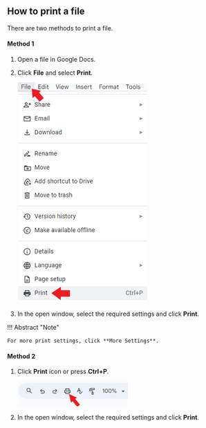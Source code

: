## How to print a file

There are two methods to print a file.

#### Method 1

1. Open a file in Google Docs.    

2. Click **File** and select **Print**.    

    ![](Images/print.png)

3. In the open window, select the required settings and click **Print**.    


!!! Abstract "Note"    

    For more print settings, click **More Settings**.    

#### Method 2

1. Click **Print** icon or press **Ctrl+P**.

    ![](Images/print2.PNG)

2. In the open window, select the required settings and click **Print**.    

